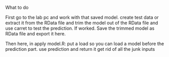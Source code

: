 What to do

First go to the lab pc and work with that saved model. create test data or extract it from the RData file and trim the model out of the RData file and use carret to test the prediction. If worked. Save the trimmed model as RData file and export it here.

Then here,
in apply model.R:
put a load so you can load a model before the prediction part.
use prediction and return it
get rid of all the junk inputs
